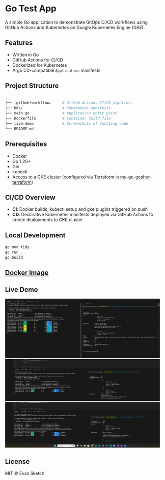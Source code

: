 # Go Test App

A simple Go application to demonstrate GitOps CI/CD workflows using GitHub Actions and Kubernetes on Google Kubernetes Engine (GKE).

## Features

- Written in Go
- GitHub Actions for CI/CD
- Dockerized for Kubernetes
- Argo CD-compatible `Application` manifests

## Project Structure

```bash
.
├── .github/workflows     # GitHub Actions CI/CD pipelines
├── k8s/                  # Kubernetes manifests
├── main.go               # Application entry point
├── Dockerfile            # Container build file
├── live-demo             # Screenshots of functing code
└── README.md
```

## Prerequisites

- Docker
- Go 1.20+
- Gin
- kubectl
- Access to a GKE cluster (configured via Terraform in [my-go-gopher-terraform](https://github.com/esketch545/my-go-gopher-terraform))

## CI/CD Overview

- **CI**: Docker builds, kubectl setup and gke plugins triggered on push
- **CD**: Declarative Kubernetes manifests deployed via GitHub Actions to create deployments to GKE cluster

## Local Development

```bash
go mod tidy
go run .
go build
```

## [Docker Image](https://hub.docker.com/repository/docker/esketch545/my-go-gopher/general)

## Live Demo
![Post api call](./live-demo/post.png)
![Get api call](./live-demo/get.png)
![Get by Id api call](./live-demo/get-by-id.png)

## License

MIT © Evan Sketch